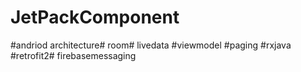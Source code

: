 # JetPackComponent
#andriod architecture# room# livedata #viewmodel #paging #rxjava #retrofit2# firebasemessaging
